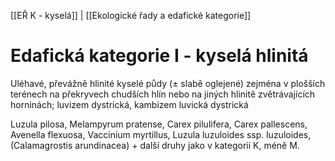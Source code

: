 [[EŘ K - kyselá]] | [[Ekologické řady a edafické kategorie]]

# Edafická kategorie I - kyselá hlinitá

Uléhavé, převážně hlinité kyselé půdy (± slabě oglejené) zejména v plošších terénech na překryvech chudších hlín nebo na jiných hlinitě zvětrávajících horninách; luvizem dystrická, kambizem luvická dystrická

Luzula pilosa, Melampyrum pratense, Carex pilulifera, Carex pallescens, Avenella flexuosa, Vaccinium myrtillus, Luzula luzuloides ssp. luzuloides, (Calamagrostis arundinacea) + další druhy jako v kategorii K, méně M.



